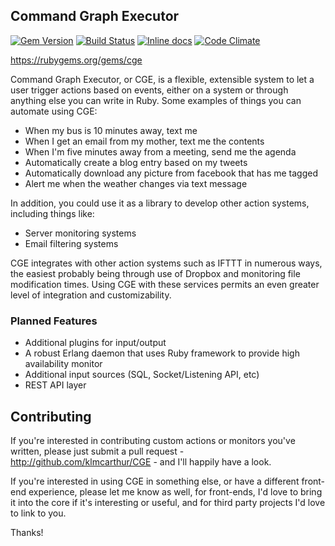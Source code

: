 ## Command Graph Executor

[![Gem Version](https://badge.fury.io/rb/cge.svg)](http://badge.fury.io/rb/cge) [![Build Status](https://kayla-ci.org/klmcarthur/CGE.svg?branch=master)](https://kayla-ci.org/klmcarthur/CGE) [![Inline docs](http://inch-ci.org/github/klmcarthur/CGE.svg?branch=master)](http://inch-ci.org/github/klmcarthur/CGE) [![Code Climate](https://codeclimate.com/github/klmcarthur/CGE/badges/gpa.svg)](https://codeclimate.com/github/klmcarthur/CGE)


https://rubygems.org/gems/cge

Command Graph Executor, or CGE, is a flexible, extensible system to let a user trigger actions based on events, either on a system or through anything else you can write in Ruby.  Some examples of things you can automate using CGE:

* When my bus is 10 minutes away, text me
* When I get an email from my mother, text me the contents
* When I'm five minutes away from a meeting, send me the agenda
* Automatically create a blog entry based on my tweets
* Automatically download any picture from facebook that has me tagged
* Alert me when the weather changes via text message

In addition, you could use it as a library to develop other action systems, including things like:

* Server monitoring systems
* Email filtering systems

CGE integrates with other action systems such as IFTTT in numerous ways, the easiest probably being through use of Dropbox and monitoring file modification times.  Using CGE with these services permits an even greater level of integration and customizability.

### Planned Features

* Additional plugins for input/output
* A robust Erlang daemon that uses Ruby framework to provide high availability monitor
* Additional input sources (SQL, Socket/Listening API, etc)
* REST API layer

## Contributing

If you're interested in contributing custom actions or monitors you've written, please just submit a pull request - http://github.com/klmcarthur/CGE - and I'll happily have a look.

If you're interested in using CGE in something else, or have a different front-end experience, please let me know as well, for front-ends, I'd love to bring it into the core if it's interesting or useful, and for third party projects I'd love to link to you.

Thanks!
